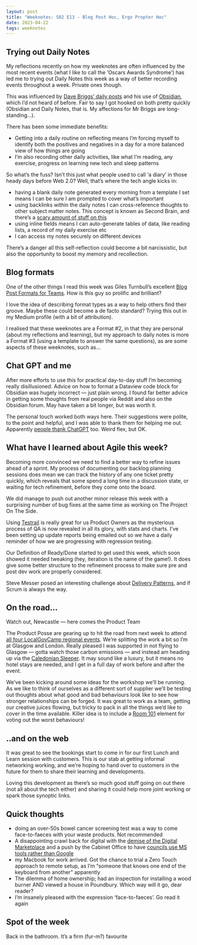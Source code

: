```yaml
---
layout: post
title: "Weeknotes: S02 E13 - Blog Post Hoc, Ergo Propter Hoc"
date: 2023-04-22
tags: weeknotes
---
```


## Trying out Daily Notes

My reflections recently on how my weeknotes are often influenced by the most recent events (what I like to call the ‘Oscars Awards Syndrome’) has led me to trying out Daily Notes this week as a way of better recording events throughout a week. Private ones though.

This was influenced by [Dave Briggs’ daily posts](https://da.vebrig.gs/2023/04/14/daily-note-for-14-april-2023/) and his use of [Obsidian](https://obsidian.md/), which I’d not heard of before. Fair to say I got hooked on both pretty quickly (Obsidian and Daily Notes, that is. My affections for Mr Briggs are long-standing…).

There has been some immediate benefits:

*   Getting into a daily routine on reflecting means I’m forcing myself to identify both the positives and negatives in a day for a more balanced view of how things are going
*   I’m also recording other daily activities, like what I’m reading, any exercise, progress on learning new tech and sleep patterns

So what’s the fuss? Isn’t this just what people used to call ‘a diary’ in those heady days before Web 2.0? Well, that’s where the tech angle kicks in:

*   having a blank daily note generated every morning from a template I set means I can be sure I am prompted to cover what’s important
*   using backlinks within the daily notes I can cross-reference thoughts to other subject matter notes. This concept is known as Second Brain, and there’s a [scary amount of stuff on this](http://www.buildingasecondbrain.com/)
*   using inline fields means I can auto-generate tables of data, like reading lists, a record of my daily exercise etc
*   I can access my notes securely on different devices

There’s a danger all this self-reflection could become a bit narcissistic, but also the opportunity to boost my memory and recollection.

## Blog formats

One of the other things I read this week was Giles Turnbull’s excellent [Blog Post Formats for Teams](https://www.usethehumanvoice.com/formats/). How is this guy so prolific and brilliant?

I love the idea of describing format types as a way to help others find their groove. Maybe these could become a de facto standard? Trying this out in my Medium profile (with a bit of attribution).

I realised that these weeknotes are a Format #2, in that they are personal (about my reflections and learning), but my approach to daily notes is more a Format #3 (using a template to answer the same questions), as are some aspects of these weeknotes, such as…

## Chat GPT and me

After more efforts to use this for practical day-to-day stuff I’m becoming really disillusioned. Advice on how to format a Dataview code block for Obsidian was hugely incorrect — just plain wrong. I found far better advice in getting some thoughts from real people via Reddit and also on the Obsidian forum. May have taken a bit longer, but was worth it.

The personal touch worked both ways here. Their suggestions were polite, to the point and helpful, and I was able to thank them for helping me out. Apparently [people thank ChatGPT](https://medium.com/technology-hits/should-you-thank-chatgpt-5039c053c529) too. Weird flex, but OK.

## What have I learned about Agile this week?

Becoming more convinced we need to find a better way to refine issues ahead of a sprint. My process of documenting our backlog planning sessions does mean we can track the history of any one ticket pretty quickly, which reveals that some spend a long time in a discussion state, or waiting for tech refinement, before they come onto the board.

We did manage to push out another minor release this week with a surprising number of bug fixes at the same time as working on The Project On The Side.

Using [Testrail](https://www.testrail.com/) is really great for us Product Owners as the mysterious process of QA is now revealed in all its glory, with stats and charts. I’ve been setting up update reports being emailed out so we have a daily reminder of how we are progressing with regression testing.

Our Definition of Ready/Done started to get used this week, which soon showed it needed tweaking (hey, iteration is the name of the game!). It does give some better structure to the refinement process to make sure pre and post dev work are properly considered.

Steve Messer posed an interesting challenge about [Delivery Patterns](https://visitmy.website/2023/04/21/the-slidehole/#delivery-patterns), and if Scrum is always the way.

## On the road…

Watch out, Newcastle — here comes the Product Team

The Product Posse are gearing up to hit the road from next week to attend [all four LocalGovCamp regional events](https://digitaltransform.org.uk/). We’re splitting the work a bit so I’m at Glasgow and London. Really pleased I was supported in not flying to Glasgow — gotta watch those carbon emissions — and instead am heading up via the [Caledonian Sleeper](https://www.sleeper.scot/). It may sound like a luxury, but it means no hotel stays are needed, and I get in a full day of work before and after the event.

We’ve been kicking around some ideas for the workshop we’ll be running. As we like to think of ourselves as a different sort of supplier we’ll be testing out thoughts about what good and bad behaviours look like to see how stronger relationships can be forged. It was great to work as a team, getting our creative juices flowing, but tricky to pack in all the things we’d like to cover in the time available. Killer idea is to include a [Room 101](https://en.wikipedia.org/wiki/Room_101_(British_TV_series)) element for voting out the worst behaviours!

## ..and on the web

It was great to see the bookings start to come in for our first Lunch and Learn session with customers. This is our stab at getting informal networking working, and we’re hoping to hand over to customers in the future for them to share their learning and developments.

Loving this development as there’s so much good stuff going on out there (not all about the tech either) and sharing it could help more joint working or spark those synoptic links.

## Quick thoughts

*   doing an over-50s bowel cancer screening test was a way to come face-to-faeces with your waste products. Not recommended
*   A disappointing crawl back for digital with the [demise of the Digital Marketplace](https://www.linkedin.com/posts/chrisfarthing_dos5-digitalmarketplace-dos6-activity-7054737301322506240-lcGl/?utm_source=share&utm_medium=member_ios) and a push by the Cabinet Office to have [councils use MS tools rather than Google](https://twitter.com/marxculture/status/1649078974172090369)
*   my Macbook for work arrived. Got the chance to trial a Zero Touch approach to remote setup, as I’m “someone that knows one end of the keyboard from another” apparently
*   The dilemma of home ownership; had an inspection for installing a wood burner AND viewed a house in Poundbury. Which way will it go, dear reader?
*   I’m insanely pleased with the expression ‘face-to-faeces’. Go read it again

## Spot of the week

Back in the bathroom. It’s a firm (fur-m?) favourite
